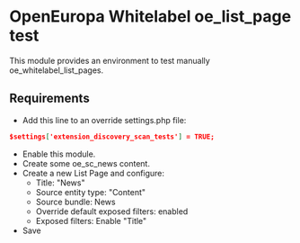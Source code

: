 # OpenEuropa Whitelabel oe_list_page test

This module provides an environment to test manually oe_whitelabel_list_pages.

## Requirements

- Add this line to an override settings.php file:
```json
$settings['extension_discovery_scan_tests'] = TRUE;
```
- Enable this module.
- Create some oe_sc_news content.
- Create a new List Page and configure:
  - Title: "News"
  - Source entity type: "Content"
  - Source bundle: News
  - Override default exposed filters: enabled
  - Exposed filters: Enable "Title"
- Save
